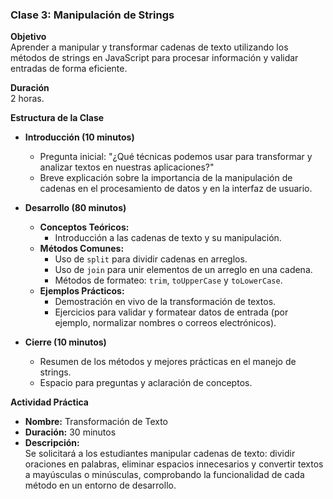 ### **Clase 3: Manipulación de Strings**

**Objetivo**  
Aprender a manipular y transformar cadenas de texto utilizando los métodos de strings en JavaScript para procesar información y validar entradas de forma eficiente.

**Duración**  
2 horas.

**Estructura de la Clase**  

- **Introducción (10 minutos)**
  - Pregunta inicial: "¿Qué técnicas podemos usar para transformar y analizar textos en nuestras aplicaciones?"
  - Breve explicación sobre la importancia de la manipulación de cadenas en el procesamiento de datos y en la interfaz de usuario.

- **Desarrollo (80 minutos)**
  - **Conceptos Teóricos:**
    - Introducción a las cadenas de texto y su manipulación.
  - **Métodos Comunes:**
    - Uso de `split` para dividir cadenas en arreglos.
    - Uso de `join` para unir elementos de un arreglo en una cadena.
    - Métodos de formateo: `trim`, `toUpperCase` y `toLowerCase`.
  - **Ejemplos Prácticos:**
    - Demostración en vivo de la transformación de textos.
    - Ejercicios para validar y formatear datos de entrada (por ejemplo, normalizar nombres o correos electrónicos).

- **Cierre (10 minutos)**
  - Resumen de los métodos y mejores prácticas en el manejo de strings.
  - Espacio para preguntas y aclaración de conceptos.

**Actividad Práctica**  
- **Nombre:** Transformación de Texto  
- **Duración:** 30 minutos  
- **Descripción:**  
  Se solicitará a los estudiantes manipular cadenas de texto: dividir oraciones en palabras, eliminar espacios innecesarios y convertir textos a mayúsculas o minúsculas, comprobando la funcionalidad de cada método en un entorno de desarrollo.

